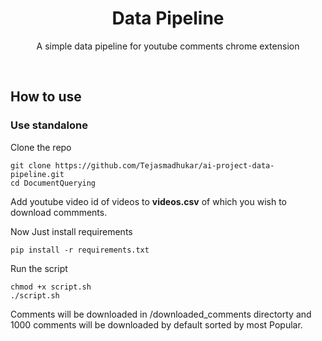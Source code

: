 <p align="center">
<h1 align="center">Data Pipeline</h1>
  <p align="center">
    A simple data pipeline for youtube comments chrome extension
    <br/>
  </p>
</p>

</br>

## How to use 

### Use standalone 

Clone the repo

```
git clone https://github.com/Tejasmadhukar/ai-project-data-pipeline.git
cd DocumentQuerying
```

Add youtube video id of videos to <strong>videos.csv</strong> of which you wish to download commments. 

Now Just install requirements 

``` 
pip install -r requirements.txt
```

Run the script 
```
chmod +x script.sh
./script.sh
```

Comments will be downloaded in /downloaded_comments directorty and 1000 comments will be downloaded by default sorted by most Popular.